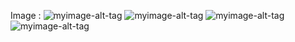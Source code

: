 Image :
![myimage-alt-tag](https://gitlab.com/rakaardiansyah/donation-website-frontend/-/raw/master/image/1.png)
![myimage-alt-tag](https://gitlab.com/rakaardiansyah/donation-website-frontend/-/raw/master/image/2.png)
![myimage-alt-tag](https://gitlab.com/rakaardiansyah/donation-website-frontend/-/raw/master/image/3.png)
![myimage-alt-tag](https://gitlab.com/rakaardiansyah/donation-website-frontend/-/raw/master/image/4.png)